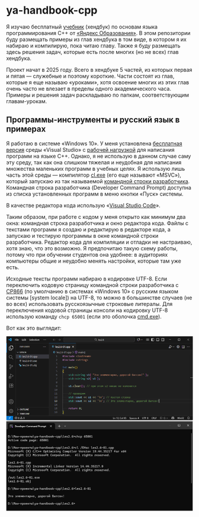 # ya-handbook-cpp

Я изучаю бесплатный [учебник](https://education.yandex.ru/handbook/cpp) (хендбук) по основам языка программирования C++ от [«Яндекс Образования»](https://education.yandex.ru/about). В этом репозитории буду размещать примеры из глав хендбука в том виде, в котором я их набираю и компилирую, пока читаю главу. Также я буду размещать здесь решения задач, которые есть после многих (но не всех) глав хендбука.

Проект начат в 2025 году. Всего в хендбуке 5 частей, из которых первая и пятая — служебные и поэтому короткие. Части состоят из глав, которые я еще называю «уроками», хотя освоение многих из этих глав очень часто не влезает в пределы одного академического часа. Примеры и решения задач раскладываю по папкам, соответствующим главам-урокам.

## Программы-инструменты и русский язык в примерах

Я работаю в системе «Windows 10». У меня установлена [бесплатная версия](https://visualstudio.microsoft.com/ru/vs/community/) среды «Visual Studio» с [рабочей нагрузкой](https://learn.microsoft.com/en-us/cpp/build/vscpp-step-0-installation) для написания программ на языке C++. Однако, я не использую в данном случае саму эту среду, так как она слишком тяжелая и неудобная для написания множества маленьких программ в учебных целях. Я использую лишь часть этой среды — компилятор [cl.exe](https://learn.microsoft.com/en-us/cpp/build/reference/compiler-options) (его еще называют «MSVC»), который запускаю из так называемой [командной строки разработчика](https://learn.microsoft.com/en-us/visualstudio/ide/reference/command-prompt-powershell). Командная строка разработчика (Developer Command Prompt) доступна из списка установленных программ в меню кнопки «Пуск» системы.

В качестве редактора кода использую «[Visual Studio Code](https://code.visualstudio.com)».

Таким образом, при работе с кодом у меня открыто как минимум два окна: командная строка разработчика и окно редактора кода. Файлы с текстами программ я создаю и редактирую в редакторе кода, а запускаю и тестирую программы в окне командной строки разработчика. Редактор кода для компиляции и отладки не настраиваю, хотя знаю, что это возможно. Я предпочитаю такую схему работы, потому что при обучении студентов она удобнее: в аудиториях компьютеры общие и неудобно менять настройки, которые там уже есть.

Исходные тексты программ набираю в кодировке UTF-8. Если переключить кодовую страницу командной строки разработчика с [CP866](https://ru.wikipedia.org/wiki/CP866) (по умолчанию в системах «Windows 10» с русским языком системы [system locale]) на UTF-8, то можно в большинстве случаев (не во всех) использовать русскоязычные строковые литералы. Для переключения кодовой страницы консоли на кодировку UTF-8 использую команду `chcp 65001` (если это оболочка [cmd.exe](https://en.wikipedia.org/wiki/Cmd.exe)).

Вот как это выглядит:

![](https://github.com/ilyachalov/ya-handbook-cpp/blob/main/images/cpp-tools.png)

